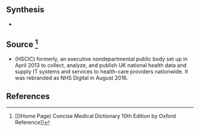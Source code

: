 ## Synthesis
- 
## Source [^1]
- (HSCIC) formerly, an executive nondepartmental public body set up in April 2013 to collect, analyze, and publish UK national health data and supply IT systems and services to health-care providers nationwide. It was rebranded as NHS Digital in August 2016.
## References

[^1]: [[(Home Page) Concise Medical Dictionary 10th Edition by Oxford Reference]]